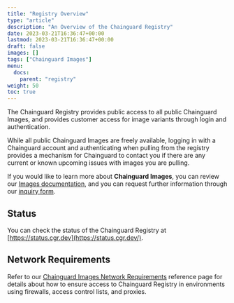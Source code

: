 ```yaml
---
title: "Registry Overview"
type: "article"
description: "An Overview of the Chainguard Registry"
date: 2023-03-21T16:36:47+00:00
lastmod: 2023-03-21T16:36:47+00:00
draft: false
images: []
tags: ["Chainguard Images"]
menu:
  docs:
    parent: "registry"
weight: 50
toc: true
---
```


The Chainguard Registry provides public access to all public Chainguard Images, and provides customer access for image variants through login and authentication.

While all public Chainguard Images are freely available, logging in with a Chainguard account and authenticating when pulling from the registry provides a mechanism for Chainguard to contact you if there are any current or known upcoming issues with images you are pulling.

If you would like to learn more about **Chainguard Images**, you can review our [Images documentation](/chainguard/chainguard-images/overview/), and you can request further information through our [inquiry form](https://www.chainguard.dev/contact?utm_source=docs).

## Status

You can check the status of the Chainguard Registry at [https://status.cgr.dev](https://status.cgr.dev/).

## Network Requirements

Refer to our [Chainguard Images Network Requirements](/chainguard/network-requirements) reference page for details about how to ensure access to Chainguard Registry in environments using firewalls, access control lists, and proxies.
